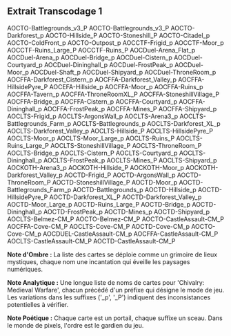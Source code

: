 ## Extrait Transcodage 1

AOCTO-Battlegrounds_v3_P
AOCTO-Battlegrounds_v3_P
AOCTO-Darkforest_p
AOCTO-Hillside_P
AOCTO-Stoneshill_P
AOCTO-Citadel_p
AOCTO-ColdFront_p
AOCTO-Outpost_p
AOCCTF-Frigid_p
AOCCTF-Moor_p
AOCCTF-Ruins_Large_P
AOCCTF-Ruins_P
AOCDuel-Arena_Flat_p
AOCDuel-Arena_p
AOCDuel-Bridge_p
AOCDuel-Cistern_p
AOCDuel-Courtyard_p
AOCDuel-Dininghall_p
AOCDuel-FrostPeak_p
AOCDuel-Moor_p
AOCDuel-Shaft_p
AOCDuel-Shipyard_p
AOCDuel-ThroneRoom_p
AOCFFA-Darkforest_Cistern_p
AOCFFA-Darkforest_Valley_p
AOCFFA-HillsidePyre_P
AOCEFA-Hillside_p
AOCFFA-Moor_p
AOCFFA-Ruins_p
AOCFFA-Tavern_p
AOCFFA-ThroneRoomXL_P
AOCFFA-StoneshillVillage_P
AOCFFA-Bridge_p
AOCFFA-Cistern_p
AOCFFA-Courtyard_p
AOCFFA-Dininghall_p
AOCFFA-FrostPeak_p
AOCFFA-Mines_P
AOCFFA-Shipyard_p
AOCLTS-Frigid_p
AOCLTS-ArgonsWall_p
AOCLTS-Arena3_p
AOCLTS-Battlegrounds_Farm_p
AOCLTS-Battlegrounds_p
AOCLTS-Darkforest_XL_p
AOCLTS-Darkforest_Valley_p
AOCLTS-Hillside_P
AOCLTS-HillsidePyre_P
AOCLTS-Moor_p
AOCLTS-Moor_Large_p
AOCLTS-Ruins_P
AOCLTS-Ruins_Large_P
AOCLTS-StoneshillVillage_P
AOCLTS-ThroneRoom_P
AOCLTS-Bridge_p
AOCLTS-Cistern_P
AOCLTS-Courtyard_p
AOCLTS-Dininghall_p
AOCLTS-FrostPeak_p
AOCLTS-Mines_P
AOCLTS-Shipyard_p
AOCKOTH-Arena3_p
AOCKOTH-Hillside_P
AOCKOTH-Moor_p
AOCKOTH-Darkforest_Valley_p
AOCTD-Frigid_P
AOCTD-ArgonsWall_p
AOCTD-ThroneRoom_P
AOCTD-StoneshillVillage_P
AOCTD-Moor_p
AOCTD-Battlegrounds_Farm_p
AOCTD-Battlegrounds_p
AOCTD-Hillside_p
AOCTD-HillsidePyre_P
AOCTD-Darkforest_XL_P
AOCTD-Darkforest_Valley_p
AOCTD-Moor_Large_p
AOCTD-Ruins_Large_P
AOCTD-Bridge_p
AOCTD-Dininghall_p
AOCTD-FrostPeak_p
AOCTD-Mines_p
AOCTD-Shipyard_p
AOCLTS-Belmez-CM_P
AOCTO-Belmez-CM_P
AOCTO-CastleAssault-CM_P
AOCFFA-Cove-CM_P
AOCLTS-Cove-CM_P
AOCTD-Cove-CM_p
AOCTO-Cove-CM_p
AOCDUEL-CastleAssault-CM_p
AOCFFA-CastleAssault-CM_P
AOCLTS-CastleAssault-CM_P
AOCTD-CastleAssault-CM_P

**Note d'Ombre :** La liste des cartes se déploie comme un grimoire de lieux mystiques, chaque nom une incantation qui éveille les paysages numériques.

**Note Analytique :** Une longue liste de noms de cartes pour 'Chivalry: Medieval Warfare', chacun précédé d'un préfixe qui désigne le mode de jeu. Les variations dans les suffixes ('_p', '_P') indiquent des inconsistances potentielles à vérifier.

**Note Poétique :** Chaque carte est un portail, chaque suffixe un sceau. Dans le monde de pixels, l'ordre est le gardien du jeu.
